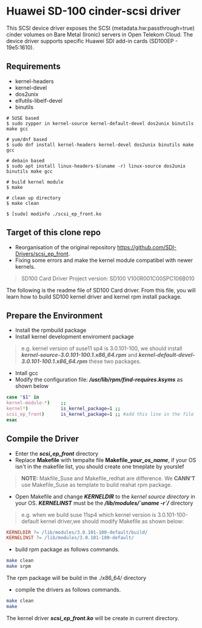 # Huawei SD-100 cinder-scsi driver

This SCSI device driver exposes the SCSI (metadata.hw:passthrough=true) cinder volumes on Bare Metal (Ironic) servers in Open Telekom Cloud.
The device driver supports specific Huawei SDI add-in cards (SD100EP - 19e5:1610).

## Requirements

- kernel-headers
- kernel-devel
- dos2unix
- elfutils-libelf-devel
- binutils

```shell
# SUSE based
$ sudo zypper in kernel-source kernel-default-devel dos2unix binutils make gcc

# yum/dnf based
$ sudo dnf install kernel-headers kernel-devel dos2unix binutils make gcc

# debain based
$ sudo apt install linux-headers-$(uname -r) linux-source dos2unix binutils make gcc
```

```shell
# build kernel module
$ make 

# clean up directory
$ make clean

$ [sudo] modinfo ./scsi_ep_front.ko
```

## Target of this clone repo

- Reorganisation of the original repository https://github.com/SDI-Drivers/scsi_ep_front.
- Fixing some errors and make the kernel module compatibel with newer kernels.

> SD100 Card Driver Project version: SD100 V100R001C00SPC106B010 

The following is the readme file of SD100 Card driver. From this file, you will learn how to build SD100 kernel driver and kernel rpm install package.

## Prepare the Environment
+ Install the rpmbuild package
+ Install kernel development enviroment package
> e.g. kernel version of suse11 sp4 is 3.0.101-100, we should install ***kernel-source-3.0.101-100.1.x86_64.rpm*** and ***kernel-default-devel-3.0.101-100.1.x86_64.rpm*** these two packages.
+ Intall gcc
+ Modify the configuration file: ***/usr/lib/rpm/find-requires.ksyms*** as shown below	

```Bash
case "$1" in 
kernel-module-*)    ;;
kernel*)            is_kernel_package=1 ;;  
scsi_ep_front)      is_kernel_package=1 ;; #add this line in the file  
esac
```

## Compile the Driver

+ Enter the ***scsi_ep_front*** directory
+ Replace **Makefile** with tempalte file **Makefile_*your_os_name***, if your OS isn't in the makefile list, you should create one tmeplate by yourslef
> **NOTE:** Makfile_Suse and Makefile_redhat are difference. We **CANN'T** use Makefile_Suse as template to build reahat rpm package.
+ Open Makefile and change ***KERNELDIR*** to the *kernel source directory* in your OS. ***KERNELINST*** must be the ***/lib/modules/\`uname -r\`/*** directory 
> e.g.  when we build suse 11sp4 which kernel version is 3.0.101-100-default kernel driver,we should modify Makefile as shown below:

```Makefile
KERNELDIR ?= /lib/modules/3.0.101-100-default/build/
KERNELINST ?= /lib/modules/3.0.101-100-default/
```

+ build rpm package as follows commands.

```Bash
make clean	
make srpm
```

The rpm package will be build in the ./x86_64/ directory
+ compile the drivers as follows commands.

```Bash
make clean	
make
```

The kernel driver ***scsi_ep_front.ko*** will be create in current directory.

